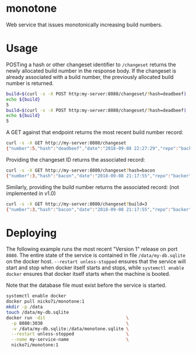# monotone

Web service that issues monotonically increasing build numbers.

# Usage

POSTing a hash or other changeset identifier to ``/changeset`` returns the newly allocated
build number in the response body.  If the changeset is already associated with
a build number, the previously allocated build number is returned.

```bash
build=$(curl -s -X POST http:my-server:8080/changeset/?hash=deadbeef)
echo ${build}
5
build=$(curl -s -X POST http:my-server:8080/changeset/?hash=deadbeef)
echo ${build}
5
```

A GET against that endpoint returns the most recent build number record:

```bash
curl -s -X GET http://my-server:8080/changeset
{"number":5,"hash":"deadbeef","date":"2018-09-08 22:27:29","repo":"backer"}
```

Providing the changeset ID returns the associated record:
```bash
curl -s -X GET http://my-server:8080/changeset?hash=bacon
{"number":3,"hash":"bacon","date":"2018-09-08 21:17:55","repo":"backer"}
```

Similarly, providing the build number returns the associated record: (not implemented in v1.0)
```bash
curl -s -X GET http://my-server:8080/changeset?build=3
{"number":3,"hash":"bacon","date":"2018-09-08 21:17:55","repo":"backer"}
```

# Deploying

The following example runs the most recent "Version 1" release on port ``8080``.
The entire state of the service is contained in file ``/data/my-db.sqlite`` on the docker host.
``--restart unless-stopped`` ensures that the service will start and stop when docker itself
starts and stops, while ``systemctl enable docker`` ensures that docker itself
starts when the machine is booted. 

Note that the database file must exist before the service is started.

```bash
systemctl enable docker
docker pull nicko7i/monotone:1
mkdir -p /data
touch /data/my-db.sqlite
docker run -dit                               \
  -p 8080:3030                                \
  -v /data/my-db.sqlite:/data/monotone.sqlite \
  --restart unless-stopped                    \
  --name my-service-name                      \
  nicko7i/monotone:1
```

